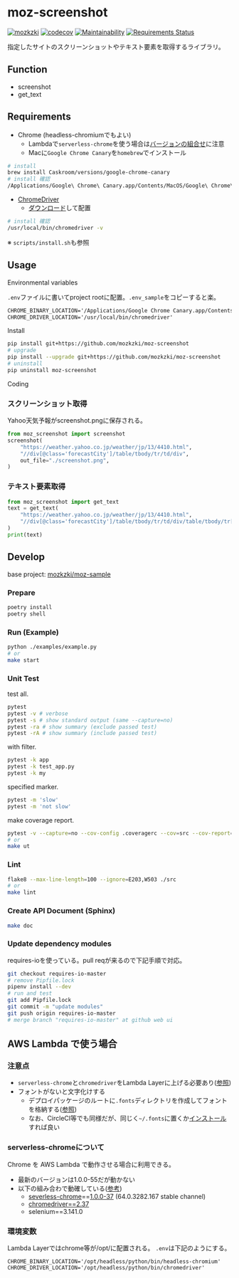 # moz-screenshot

[![mozkzki](https://img.shields.io/circleci/build/github/mozkzki/moz_screenshot)](https://circleci.com/gh/mozkzki/moz_screenshot)
[![codecov](https://codecov.io/gh/mozkzki/moz_screenshot/branch/master/graph/badge.svg?token=BRB5vsPkO2)](https://codecov.io/gh/mozkzki/moz_screenshot)
[![Maintainability](https://api.codeclimate.com/v1/badges/fa15a1c245473441c7d7/maintainability)](https://codeclimate.com/github/mozkzki/moz_screenshot/maintainability)
[![Requirements Status](https://requires.io/github/mozkzki/moz_screenshot/requirements.svg?branch=master)](https://requires.io/github/mozkzki/moz_screenshot/requirements/?branch=master)

指定したサイトのスクリーンショットやテキスト要素を取得するライブラリ。

## Function

- screenshot
- get_text

## Requirements

- Chrome (headless-chromiumでもよい)
  - Lambdaで`serverless-chrome`を使う場合は[バージョンの組合せ](#serverless-chromeについて)に注意
  - Macに`Google Chrome Canary`を`homebrew`でインストール

```sh
# install
brew install Caskroom/versions/google-chrome-canary
# install 確認
/Applications/Google\ Chrome\ Canary.app/Contents/MacOS/Google\ Chrome\ Canary --version
```

- [ChromeDriver](https://sites.google.com/a/chromium.org/chromedriver/downloads)
  - [ダウンロード](http://chromedriver.storage.googleapis.com/index.html?path=2.37/)して配置

```sh
# install 確認
/usr/local/bin/chromedriver -v
```

※ `scripts/install.sh`も参照

## Usage

Environmental variables

`.env`ファイルに書いてproject rootに配置。`.env_sample`をコピーすると楽。

```txt
CHROME_BINARY_LOCATION='/Applications/Google Chrome Canary.app/Contents/MacOS/Google Chrome Canary'
CHROME_DRIVER_LOCATION='/usr/local/bin/chromedriver'
```

Install

```sh
pip install git+https://github.com/mozkzki/moz-screenshot
# upgrade
pip install --upgrade git+https://github.com/mozkzki/moz-screenshot
# uninstall
pip uninstall moz-screenshot
```

Coding

### スクリーンショット取得

Yahoo天気予報がscreenshot.pngに保存される。

```python
from moz_screenshot import screenshot
screenshot(
    "https://weather.yahoo.co.jp/weather/jp/13/4410.html",
    "//div[@class='forecastCity']/table/tbody/tr/td/div",
    out_file="./screenshot.png",
)
```

### テキスト要素取得

```python
from moz_screenshot import get_text
text = get_text(
    "https://weather.yahoo.co.jp/weather/jp/13/4410.html",
    "//div[@class='forecastCity']/table/tbody/tr/td/div/table/tbody/tr[2]/td[3]",
)
print(text)
```

## Develop

base project: [mozkzki/moz-sample](https://github.com/mozkzki/moz-sample)

### Prepare

```sh
poetry install
poetry shell
```

### Run (Example)

```sh
python ./examples/example.py
# or
make start
```

### Unit Test

test all.

```sh
pytest
pytest -v # verbose
pytest -s # show standard output (same --capture=no)
pytest -ra # show summary (exclude passed test)
pytest -rA # show summary (include passed test)
```

with filter.

```sh
pytest -k app
pytest -k test_app.py
pytest -k my
```

specified marker.

```sh
pytest -m 'slow'
pytest -m 'not slow'
```

make coverage report.

```sh
pytest -v --capture=no --cov-config .coveragerc --cov=src --cov-report=xml --cov-report=term-missing .
# or
make ut
```

### Lint

```sh
flake8 --max-line-length=100 --ignore=E203,W503 ./src
# or
make lint
```

### Create API Document (Sphinx)

```sh
make doc
```

### Update dependency modules

requires-ioを使っている。pull reqが来るので下記手順で対応。

```sh
git checkout requires-io-master
# remove Pipfile.lock
pipenv install --dev
# run and test
git add Pipfile.lock
git commit -m "update modules"
git push origin requires-io-master
# merge branch "requires-io-master" at github web ui
```

## AWS Lambda で使う場合

### 注意点

- `serverless-chrome`と`chromedriver`をLambda Layerに上げる必要あり([参照](https://hacknote.jp/archives/49974/))
- フォントがないと文字化けする
  - デプロイパッケージのルートに`.fonts`ディレクトリを作成してフォントを格納する([参照](https://qiita.com/havveFn/items/bb8cd0d937c671100200))
  - なお、CircleCI等でも同様だが、同じく`~/.fonts`に置くか[インストール](https://worklog.be/archives/3422#Google_Noto_Fonts)すれば良い

### serverless-chromeについて

Chrome を AWS Lambda で動作させる場合に利用できる。

- 最新のバージョンは1.0.0-55だが動かない
- 以下の組み合わで動確している([参考](https://github.com/adieuadieu/serverless-chrome/issues/133))
  - [severless-chrome](https://github.com/adieuadieu/serverless-chrome/releases)==[1.0.0-37](https://github.com/adieuadieu/serverless-chrome/releases/download/v1.0.0-37/stable-headless-chromium-amazonlinux-2017-03.zip) (64.0.3282.167 stable channel)
  - [chromedriver==2.37](http://chromedriver.storage.googleapis.com/index.html?path=2.37/)
  - selenium==3.141.0

### 環境変数

Lambda Layerではchrome等が/opt/に配置される。
`.env`は下記のようにする。

```env
CHROME_BINARY_LOCATION='/opt/headless/python/bin/headless-chromium'
CHROME_DRIVER_LOCATION='/opt/headless/python/bin/chromedriver'
```
